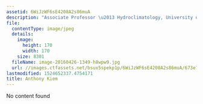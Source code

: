 ```yaml
---
assetid: 6WiJzWF6sE4208A2s86muA
description: "Associate Professor \u2013 Hydroclimatology, University of Newcastle"
file:
  contentType: image/jpeg
  details:
    image:
      height: 170
      width: 170
    size: 8301
  fileName: image-20160426-1349-h8wpw9.jpg
  url: //images.ctfassets.net/bsux5spekp1p/6WiJzWF6sE4208A2s86muA/673e7bdfaef39b7bd716eeef9b32abb5/image-20160426-1349-h8wpw9.jpg
lastmodified: 1524652337.4754171
title: Anthony Kiem
---
```

No content found